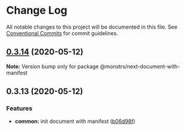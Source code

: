 # Change Log

All notable changes to this project will be documented in this file.
See [Conventional Commits](https://conventionalcommits.org) for commit guidelines.

## [0.3.14](https://github.com/monstrs-lab/nextjs-modules/compare/@monstrs/next-document-with-manifest@0.3.13...@monstrs/next-document-with-manifest@0.3.14) (2020-05-12)

**Note:** Version bump only for package @monstrs/next-document-with-manifest

## 0.3.13 (2020-05-12)

### Features

- **common:** init document with manifest ([b06d98f](https://github.com/monstrs-lab/nextjs-modules/commit/b06d98f83d1940a764f4074e646223ff7299d49d))
